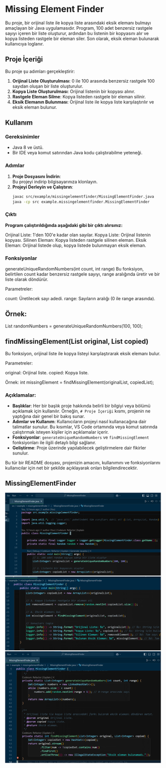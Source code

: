 # Missing Element Finder

Bu proje, bir orijinal liste ile kopya liste arasındaki eksik elemanı bulmayı amaçlayan bir Java uygulamasıdır. Program, 100 adet benzersiz rastgele sayıyı içeren bir liste oluşturur, ardından bu listenin bir kopyasını alır ve kopya listeden rastgele bir eleman siler. Son olarak, eksik eleman bulunarak kullanıcıya loglanır.

## Proje İçeriği

Bu proje şu adımları gerçekleştirir:

1. **Orijinal Liste Oluşturulması**: 0 ile 100 arasında benzersiz rastgele 100 sayıdan oluşan bir liste oluşturulur.
2. **Kopya Liste Oluşturulması**: Orijinal listenin bir kopyası alınır.
3. **Rastgele Eleman Silme**: Kopya listeden rastgele bir eleman silinir.
4. **Eksik Elemanın Bulunması**: Orijinal liste ile kopya liste karşılaştırılır ve eksik eleman bulunur.

## Kullanım

### Gereksinimler

- Java 8 ve üstü.
- Bir IDE veya komut satırından Java kodu çalıştırabilme yeteneği.

### Adımlar

1. **Proje Dosyasını İndirin**:  
   Bu projeyi indirip bilgisayarınıza klonlayın.
2. **Projeyi Derleyin ve Çalıştırın**:
   ```bash
   javac src/example/missingelementfinder/MissingElementFinder.java
   java -cp src example.missingelementfinder.MissingElementFinder
   ```

### Çıktı

**Program çalıştırıldığında aşağıdaki gibi bir çıktı alırsınız:**

Orijinal Liste: 1'den 100'e kadar olan sayılar.
Kopya Liste: Orijinal listenin kopyası.
Silinen Eleman: Kopya listeden rastgele silinen eleman.
Eksik Eleman: Orijinal listede olup, kopya listede bulunmayan eksik eleman.

### Fonksiyonlar

generateUniqueRandomNumbers(int count, int range)
Bu fonksiyon, belirtilen count kadar benzersiz rastgele sayıyı, range aralığında üretir ve bir liste olarak döndürür.

Parametreler:

count: Üretilecek sayı adedi.
range: Sayıların aralığı (0 ile range arasında).

## Örnek:

List<Integer> randomNumbers = generateUniqueRandomNumbers(100, 100);

## findMissingElement(List<Integer> original, List<Integer> copied)

Bu fonksiyon, orijinal liste ile kopya listeyi karşılaştırarak eksik elemanı bulur.

Parametreler:

original: Orijinal liste.
copied: Kopya liste.

Örnek:
int missingElement = findMissingElement(originalList, copiedList);

### Açıklamalar:

- **Başlıklar**: Her bir başlık proje hakkında belirli bir bilgiyi veya bölümü açıklamak için kullanılır. Örneğin, `# Proje İçeriği` kısmı, projenin ne yaptığına dair genel bir bakış sunar.
- **Adımlar ve Kullanım**: Kullanıcıların projeyi nasıl kullanacağına dair talimatlar sunulur. Bu kısımlar, VS Code ortamında veya komut satırında çalıştırmak isteyen kişiler için açıklamalar içerir.
- **Fonksiyonlar**: `generateUniqueRandomNumbers` ve `findMissingElement` fonksiyonları ile ilgili detaylı bilgi sağlanır.
- **Geliştirme**: Proje üzerinde yapılabilecek geliştirmelere dair fikirler sunulur.

Bu tür bir README dosyası, projenizin amacını, kullanımını ve fonksiyonlarını kullanıcılar için net bir şekilde açıklayarak onları bilgilendirecektir.

## MissingElementFinder

![Görsel 1](src/example/missingelementfinder/images/1.png)
![Görsel 2](src/example/missingelementfinder/images/2.png)
![Görsel 3](src/example/missingelementfinder/images/3.png)